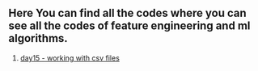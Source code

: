 ## Here You can find all the codes where you can see all the codes of feature engineering and ml algorithms.

1. [day15 - working with csv files](https://github.com/maa786/ML-and-Feature-Engineering/tree/main/day15%20-%20working%20with%20csv%20files)
